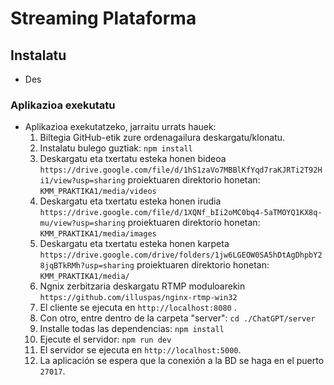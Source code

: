 # Streaming Plataforma

## Instalatu

- Des

### Aplikazioa exekutatu

- Aplikazioa exekutatzeko, jarraitu urrats hauek:
  1. Biltegia GitHub-etik zure ordenagailura deskargatu/klonatu.
  2. Instalatu bulego guztiak: `npm install`
  3. Deskargatu eta txertatu esteka honen bideoa `https://drive.google.com/file/d/1hS1zaVo7MBBlKfYqd7raKJRTi2T92Hi1/view?usp=sharing` proiektuaren direktorio honetan: `KMM_PRAKTIKA1/media/videos` 
  4. Deskargatu eta txertatu esteka honen irudia `https://drive.google.com/file/d/1XQNf_bIi2oMC0bq4-5aTMOYQ1KX8q-mu/view?usp=sharing` proiektuaren direktorio honetan: `KMM_PRAKTIKA1/media/images`
  5. Deskargatu eta txertatu esteka honen karpeta `https://drive.google.com/drive/folders/1jw6LGEOW0SA5hDtAgDhpbY28jqBTkRMh?usp=sharing` proiektuaren direktorio honetan: `KMM_PRAKTIKA1/media/`
  6. Ngnix zerbitzaria deskargatu RTMP moduloarekin `https://github.com/illuspas/nginx-rtmp-win32`
  7. El cliente se ejecuta en `http://localhost:8080` .
  8. Con otro, entre dentro de la carpeta "server": `cd ./ChatGPT/server`
  9. Installe todas las dependencias: `npm install`
  10. Ejecute el servidor: `npm run dev`
  11. El servidor se ejecuta en `http://localhost:5000`.
  12. La aplicación se espera que la conexión a la BD se haga en el puerto `27017`.